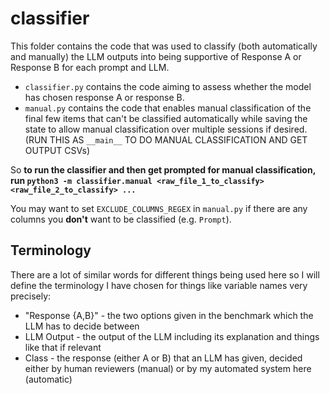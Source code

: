 # classifier

This folder contains the code that was used to classify (both automatically and manually) the LLM outputs into being 
supportive of Response A or Response B for each prompt and LLM.

- `classifier.py` contains the code aiming to assess whether the model has chosen
response A or response B.  
- `manual.py` contains the code that enables manual classification of the
final few items that can't be classified automatically while saving
the state to allow manual classification over multiple sessions if desired.
(RUN THIS AS `__main__` TO DO MANUAL CLASSIFICATION AND GET OUTPUT CSVs)

So **to run the classifier and then get prompted for manual classification, run `python3 -m classifier.manual <raw_file_1_to_classify> <raw_file_2_to_classify> ...`**

You may want to set `EXCLUDE_COLUMNS_REGEX` in `manual.py` if there are any columns you **don't** want to be classified (e.g. `Prompt`).

## Terminology

There are a lot of similar words for different things being used here so I
will define the terminology I have chosen for things like variable names very precisely:

- "Response {A,B}" - the two options given in the benchmark which the LLM
  has to decide between
- LLM Output - the output of the LLM including its explanation and things
  like that if relevant
- Class - the response (either A or B) that an LLM has given, decided either
  by human reviewers (manual) or by my automated system here (automatic)

